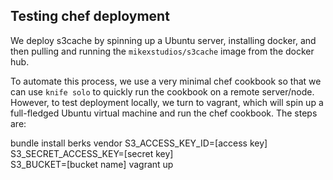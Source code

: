 ## Testing chef deployment

We deploy s3cache by spinning up a Ubuntu server, installing docker, and then
pulling and running the `mikexstudios/s3cache` image from the docker hub.

To automate this process, we use a very minimal chef cookbook so that we can 
use `knife solo` to quickly run the cookbook on a remote server/node. However,
to test deployment locally, we turn to vagrant, which will spin up a full-fledged
Ubuntu virtual machine and run the chef cookbook. The steps are:

bundle install
berks vendor
S3_ACCESS_KEY_ID=[access key] S3_SECRET_ACCESS_KEY=[secret key] \
    S3_BUCKET=[bucket name] vagrant up
